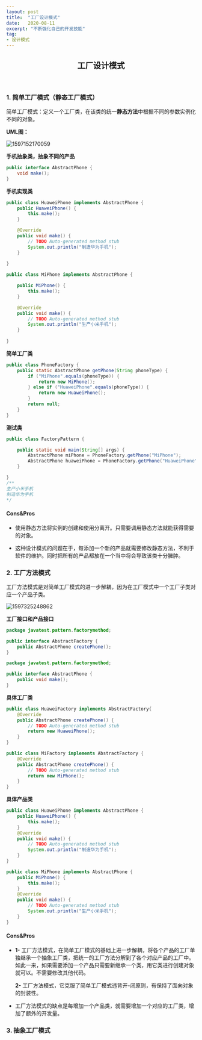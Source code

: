 ```yaml
---
layout: post
title:  "工厂设计模式"
date:   2020-08-11
excerpt: "不断强化自己的开发技能"
tag:
- 设计模式
---
```




<center><H2><b> 工厂设计模式 </b></H2></center><br>

### 1. 简单工厂模式（静态工厂模式）

简单工厂模式：定义一个工厂类，在该类的统一**静态方法**中根据不同的参数实例化不同的对象。



**UML图：**

![1597152170059](2020-08-11-工厂模式.assets/1597152170059.png)

**手机抽象类，抽象不同的产品**

```java
public interface AbstractPhone {
    void make();
}
```

**手机实现类**

```java
public class HuaweiPhone implements AbstractPhone {
    public HuaweiPhone() {
        this.make();
    }

    @Override
    public void make() {
        // TODO Auto-generated method stub
        System.out.println("制造华为手机");
    }
    
}
```

```java
public class MiPhone implements AbstractPhone {

    public MiPhone() {
        this.make();
    }

    @Override
    public void make() {
        // TODO Auto-generated method stub
        System.out.println("生产小米手机");
    }
    
}
```

**简单工厂类**

```java
public class PhoneFactory {
    public static AbstractPhone getPhone(String phoneType) {
        if ("MiPhone".equals(phoneType)) {
            return new MiPhone();
        } else if ("HuaweiPhone".equals(phoneType)) {
            return new HuaweiPhone();
        }
        return null;
    }
}
```

**测试类**

```java
public class FactoryPattern {

    public static void main(String[] args) {
        AbstractPhone miPhone = PhoneFactory.getPhone("MiPhone");
        AbstractPhone huaweiPhone = PhoneFactory.getPhone("HuaweiPhone");
    }

}
/**
生产小米手机
制造华为手机
*/
```

#### Cons&Pros

+ 使用静态方法将实例的创建和使用分离开。只需要调用静态方法就能获得需要的对象。

+ 这种设计模式的问题在于，每添加一个新的产品就需要修改静态方法，不利于软件的维护。同时把所有的产品都放在一个当中将会导致该类十分臃肿。



### 2. 工厂方法模式

工厂方法模式是对简单工厂模式的进一步解耦，因为在工厂模式中一个工厂子类对应一个产品子类。

![1597325248862](2020-08-11-工厂模式.assets/1597325248862.png)



**工厂接口和产品接口**

```java
package javatest.pattern.factorymethod;

public interface AbstractFactory {
    public AbstractPhone createPhone();
}
```

```java
package javatest.pattern.factorymethod;

public interface AbstractPhone {
    public void make();
}
```

**具体工厂类**

```java
public class HuaweiFactory implements AbstractFactory{
    @Override
    public AbstractPhone createPhone() {
        // TODO Auto-generated method stub
        return new HuaweiPhone();
    }
}
```

```java
public class MiFactory implements AbstractFactory {
    @Override
    public AbstractPhone createPhone() {
        // TODO Auto-generated method stub
        return new MiPhone();
    }
}
```

**具体产品类**

```java
public class HuaweiPhone implements AbstractPhone {
    public HuaweiPhone() {
        this.make();
    }
    @Override
    public void make() {
        // TODO Auto-generated method stub
        System.out.println("制造华为手机");
    }
}
```

```java
public class MiPhone implements AbstractPhone {
    public MiPhone() {
        this.make();
    }
    @Override
    public void make() {
        // TODO Auto-generated method stub
        System.out.println("生产小米手机");
    }
}
```

#### Cons&Pros

+ **1-** 工厂方法模式，在简单工厂模式的基础上进一步解耦，将各个产品的工厂单独继承一个抽象工厂类，把统一的工厂方法分解到了各个对应产品的工厂中。如此一来，如果需要添加一个产品只需要新继承一个类，用它类进行创建对象就可以。不需要修改其他代码。

  **2-** 工厂方法模式，它克服了简单工厂模式违背开-闭原则，有保持了面向对象的封装性。

+ 工厂方法模式的缺点是每增加一个产品类，就需要增加一个对应的工厂类，增加了额外的开发量。

  



### 3. 抽象工厂模式






